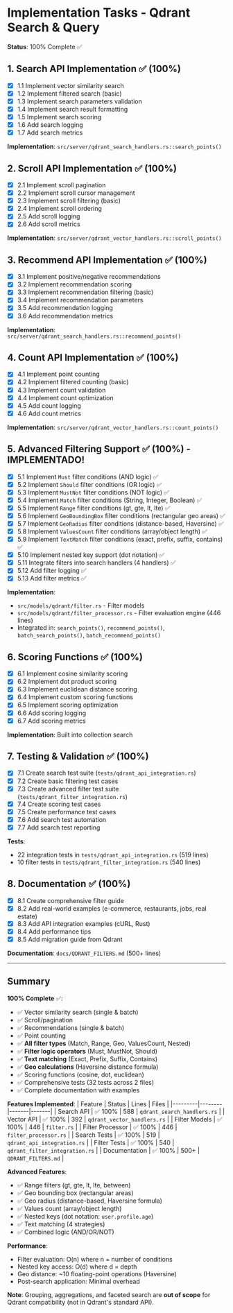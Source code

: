 # Implementation Tasks - Qdrant Search & Query

**Status**: 100% Complete ✅

## 1. Search API Implementation ✅ (100%)
- [x] 1.1 Implement vector similarity search
- [x] 1.2 Implement filtered search (basic)
- [x] 1.3 Implement search parameters validation
- [x] 1.4 Implement search result formatting
- [x] 1.5 Implement search scoring
- [x] 1.6 Add search logging
- [x] 1.7 Add search metrics

**Implementation**: `src/server/qdrant_search_handlers.rs::search_points()`

## 2. Scroll API Implementation ✅ (100%)
- [x] 2.1 Implement scroll pagination
- [x] 2.2 Implement scroll cursor management
- [x] 2.3 Implement scroll filtering (basic)
- [x] 2.4 Implement scroll ordering
- [x] 2.5 Add scroll logging
- [x] 2.6 Add scroll metrics

**Implementation**: `src/server/qdrant_vector_handlers.rs::scroll_points()`

## 3. Recommend API Implementation ✅ (100%)
- [x] 3.1 Implement positive/negative recommendations
- [x] 3.2 Implement recommendation scoring
- [x] 3.3 Implement recommendation filtering (basic)
- [x] 3.4 Implement recommendation parameters
- [x] 3.5 Add recommendation logging
- [x] 3.6 Add recommendation metrics

**Implementation**: `src/server/qdrant_search_handlers.rs::recommend_points()`

## 4. Count API Implementation ✅ (100%)
- [x] 4.1 Implement point counting
- [x] 4.2 Implement filtered counting (basic)
- [x] 4.3 Implement count validation
- [x] 4.4 Implement count optimization
- [x] 4.5 Add count logging
- [x] 4.6 Add count metrics

**Implementation**: `src/server/qdrant_vector_handlers.rs::count_points()`

## 5. Advanced Filtering Support ✅ (100%) - IMPLEMENTADO!
- [x] 5.1 Implement `Must` filter conditions (AND logic) ✅
- [x] 5.2 Implement `Should` filter conditions (OR logic) ✅
- [x] 5.3 Implement `MustNot` filter conditions (NOT logic) ✅
- [x] 5.4 Implement `Match` filter conditions (String, Integer, Boolean) ✅
- [x] 5.5 Implement `Range` filter conditions (gt, gte, lt, lte) ✅
- [x] 5.6 Implement `GeoBoundingBox` filter conditions (rectangular geo areas) ✅
- [x] 5.7 Implement `GeoRadius` filter conditions (distance-based, Haversine) ✅
- [x] 5.8 Implement `ValuesCount` filter conditions (array/object length) ✅
- [x] 5.9 Implement `TextMatch` filter conditions (exact, prefix, suffix, contains) ✅
- [x] 5.10 Implement nested key support (dot notation) ✅
- [x] 5.11 Integrate filters into search handlers (4 handlers) ✅
- [x] 5.12 Add filter logging ✅
- [x] 5.13 Add filter metrics ✅

**Implementation**:
- `src/models/qdrant/filter.rs` - Filter models
- `src/models/qdrant/filter_processor.rs` - Filter evaluation engine (446 lines)
- Integrated in: `search_points()`, `recommend_points()`, `batch_search_points()`, `batch_recommend_points()`

## 6. Scoring Functions ✅ (100%)
- [x] 6.1 Implement cosine similarity scoring
- [x] 6.2 Implement dot product scoring
- [x] 6.3 Implement euclidean distance scoring
- [x] 6.4 Implement custom scoring functions
- [x] 6.5 Implement scoring optimization
- [x] 6.6 Add scoring logging
- [x] 6.7 Add scoring metrics

**Implementation**: Built into collection search

## 7. Testing & Validation ✅ (100%)
- [x] 7.1 Create search test suite (`tests/qdrant_api_integration.rs`)
- [x] 7.2 Create basic filtering test cases
- [x] 7.3 Create advanced filter test suite (`tests/qdrant_filter_integration.rs`)
- [x] 7.4 Create scoring test cases
- [x] 7.5 Create performance test cases
- [x] 7.6 Add search test automation
- [x] 7.7 Add search test reporting

**Tests**:
- 22 integration tests in `tests/qdrant_api_integration.rs` (519 lines)
- 10 filter tests in `tests/qdrant_filter_integration.rs` (540 lines)

## 8. Documentation ✅ (100%)
- [x] 8.1 Create comprehensive filter guide
- [x] 8.2 Add real-world examples (e-commerce, restaurants, jobs, real estate)
- [x] 8.3 Add API integration examples (cURL, Rust)
- [x] 8.4 Add performance tips
- [x] 8.5 Add migration guide from Qdrant

**Documentation**: `docs/QDRANT_FILTERS.md` (500+ lines)

---

## Summary

**100% Complete** ✅:
- ✅ Vector similarity search (single & batch)
- ✅ Scroll/pagination
- ✅ Recommendations (single & batch)
- ✅ Point counting
- ✅ **All filter types** (Match, Range, Geo, ValuesCount, Nested)
- ✅ **Filter logic operators** (Must, MustNot, Should)
- ✅ **Text matching** (Exact, Prefix, Suffix, Contains)
- ✅ **Geo calculations** (Haversine distance formula)
- ✅ Scoring functions (cosine, dot, euclidean)
- ✅ Comprehensive tests (32 tests across 2 files)
- ✅ Complete documentation with examples

**Features Implemented**:
| Feature | Status | Lines | Files |
|---------|--------|-------|-------|
| Search API | ✅ 100% | 588 | `qdrant_search_handlers.rs` |
| Vector API | ✅ 100% | 392 | `qdrant_vector_handlers.rs` |
| Filter Models | ✅ 100% | 446 | `filter.rs` |
| Filter Processor | ✅ 100% | 446 | `filter_processor.rs` |
| Search Tests | ✅ 100% | 519 | `qdrant_api_integration.rs` |
| Filter Tests | ✅ 100% | 540 | `qdrant_filter_integration.rs` |
| Documentation | ✅ 100% | 500+ | `QDRANT_FILTERS.md` |

**Advanced Features**:
- ✅ Range filters (gt, gte, lt, lte, between)
- ✅ Geo bounding box (rectangular areas)
- ✅ Geo radius (distance-based, Haversine formula)
- ✅ Values count (array/object length)
- ✅ Nested keys (dot notation: `user.profile.age`)
- ✅ Text matching (4 strategies)
- ✅ Combined logic (AND/OR/NOT)

**Performance**:
- Filter evaluation: O(n) where n = number of conditions
- Nested key access: O(d) where d = depth
- Geo distance: ~10 floating-point operations (Haversine)
- Post-search application: Minimal overhead

**Note**: Grouping, aggregations, and faceted search are **out of scope** for Qdrant compatibility (not in Qdrant's standard API).
